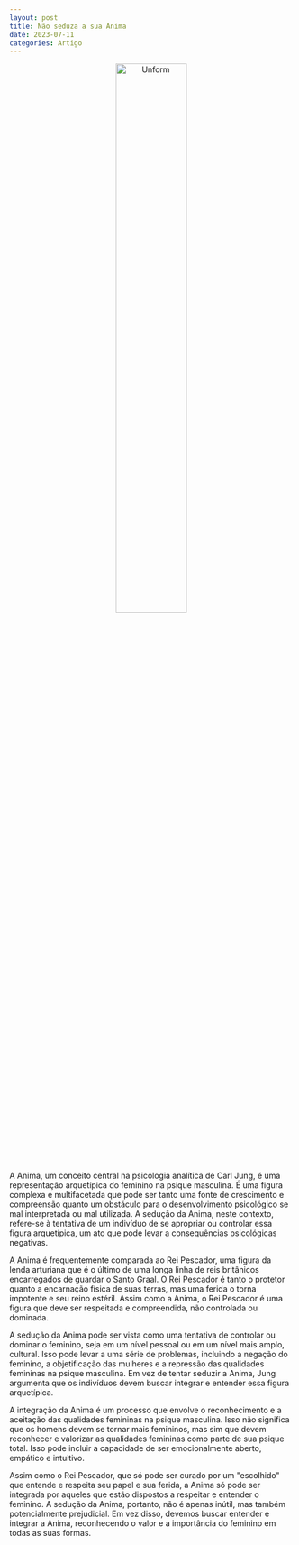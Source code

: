 ```yaml
---
layout: post
title: Não seduza a sua Anima
date: 2023-07-11
categories: Artigo
---
```


<p align="center">
<img src="{{ site.baseurl }}/images/2023-07-11-Não-seduza-a-sua-Anima.png" height="50%" width="50%" alt="Unform" />
</p>

A Anima, um conceito central na psicologia analítica de Carl Jung, é uma representação arquetípica do feminino na psique masculina. É uma figura complexa e multifacetada que pode ser tanto uma fonte de crescimento e compreensão quanto um obstáculo para o desenvolvimento psicológico se mal interpretada ou mal utilizada. A sedução da Anima, neste contexto, refere-se à tentativa de um indivíduo de se apropriar ou controlar essa figura arquetípica, um ato que pode levar a consequências psicológicas negativas.

A Anima é frequentemente comparada ao Rei Pescador, uma figura da lenda arturiana que é o último de uma longa linha de reis britânicos encarregados de guardar o Santo Graal. O Rei Pescador é tanto o protetor quanto a encarnação física de suas terras, mas uma ferida o torna impotente e seu reino estéril. Assim como a Anima, o Rei Pescador é uma figura que deve ser respeitada e compreendida, não controlada ou dominada.

A sedução da Anima pode ser vista como uma tentativa de controlar ou dominar o feminino, seja em um nível pessoal ou em um nível mais amplo, cultural. Isso pode levar a uma série de problemas, incluindo a negação do feminino, a objetificação das mulheres e a repressão das qualidades femininas na psique masculina. Em vez de tentar seduzir a Anima, Jung argumenta que os indivíduos devem buscar integrar e entender essa figura arquetípica.

A integração da Anima é um processo que envolve o reconhecimento e a aceitação das qualidades femininas na psique masculina. Isso não significa que os homens devem se tornar mais femininos, mas sim que devem reconhecer e valorizar as qualidades femininas como parte de sua psique total. Isso pode incluir a capacidade de ser emocionalmente aberto, empático e intuitivo.

Assim como o Rei Pescador, que só pode ser curado por um "escolhido" que entende e respeita seu papel e sua ferida, a Anima só pode ser integrada por aqueles que estão dispostos a respeitar e entender o feminino. A sedução da Anima, portanto, não é apenas inútil, mas também potencialmente prejudicial. Em vez disso, devemos buscar entender e integrar a Anima, reconhecendo o valor e a importância do feminino em todas as suas formas.
